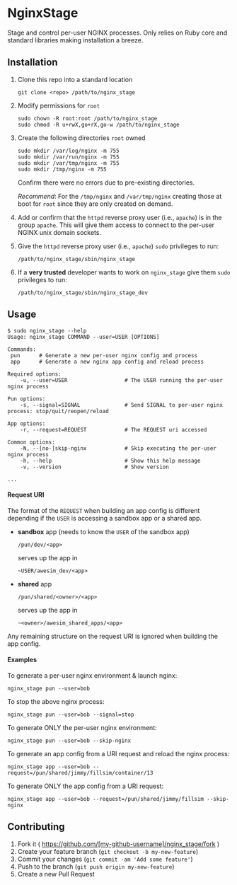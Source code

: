 # NginxStage

Stage and control per-user NGINX processes. Only relies on Ruby core and
standard libraries making installation a breeze.

## Installation

1. Clone this repo into a standard location

    ```
    git clone <repo> /path/to/nginx_stage
    ```

2. Modify permissions for `root`

    ```
    sudo chown -R root:root /path/to/nginx_stage
    sudo chmod -R u+rwX,go+rX,go-w /path/to/nginx_stage
    ```

3. Create the following directories `root` owned

    ```
    sudo mkdir /var/log/nginx -m 755
    sudo mkdir /var/run/nginx -m 755
    sudo mkdir /var/tmp/nginx -m 755
    sudo mkdir /tmp/nginx -m 755
    ```

    Confirm there were no errors due to pre-existing directories.

    *Recommend*: For the `/tmp/nginx` and `/var/tmp/nginx` creating those at
    boot for `root` since they are only created on demand.

4. Add or confirm that the `httpd` reverse proxy user (i.e., `apache`) is in
   the group `apache`. This will give them access to connect to the per-user
   NGINX unix domain sockets.

5. Give the `httpd` reverse proxy user (i.e., `apache`) `sudo` privileges to
   run:

    ```
    /path/to/nginx_stage/sbin/nginx_stage
    ```

6. If a **very trusted** developer wants to work on `nginx_stage` give them
   `sudo` privileges to run:

    ```
    /path/to/nginx_stage/sbin/nginx_stage_dev
    ```

## Usage

```shell
$ sudo nginx_stage --help
Usage: nginx_stage COMMAND --user=USER [OPTIONS]

Commands:
 pun      # Generate a new per-user nginx config and process
 app      # Generate a new nginx app config and reload process

Required options:
    -u, --user=USER                  # The USER running the per-user nginx process

Pun options:
    -s, --signal=SIGNAL              # Send SIGNAL to per-user nginx process: stop/quit/reopen/reload

App options:
    -r, --request=REQUEST            # The REQUEST uri accessed

Common options:
    -N, --[no-]skip-nginx            # Skip executing the per-user nginx process
    -h, --help                       # Show this help message
    -v, --version                    # Show version

...
```

#### Request URI

The format of the `REQUEST` when building an app config is different depending
if the `USER` is accessing a sandbox app or a shared app.

* **sandbox** app (needs to know the `USER` of the sandbox app)

    ```
    /pun/dev/<app>
    ```

    serves up the app in

    ```
    ~USER/awesim_dev/<app>
    ```

* **shared** app

    ```
    /pun/shared/<owner>/<app>
    ```

    serves up the app in

    ```
    ~<owner>/awesim_shared_apps/<app>
    ```

Any remaining structure on the request URI is ignored when building the app
config.

#### Examples

To generate a per-user nginx environment & launch nginx:

    nginx_stage pun --user=bob

To stop the above nginx process:

    nginx_stage pun --user=bob --signal=stop

To generate ONLY the per-user nginx environment:

    nginx_stage pun --user=bob --skip-nginx

To generate an app config from a URI request and reload the nginx process:

    nginx_stage app --user=bob --request=/pun/shared/jimmy/fillsim/container/13

To generate ONLY the app config from a URI request:

    nginx_stage app --user=bob --request=/pun/shared/jimmy/fillsim --skip-nginx

## Contributing

1. Fork it ( https://github.com/[my-github-username]/nginx_stage/fork )
2. Create your feature branch (`git checkout -b my-new-feature`)
3. Commit your changes (`git commit -am 'Add some feature'`)
4. Push to the branch (`git push origin my-new-feature`)
5. Create a new Pull Request
